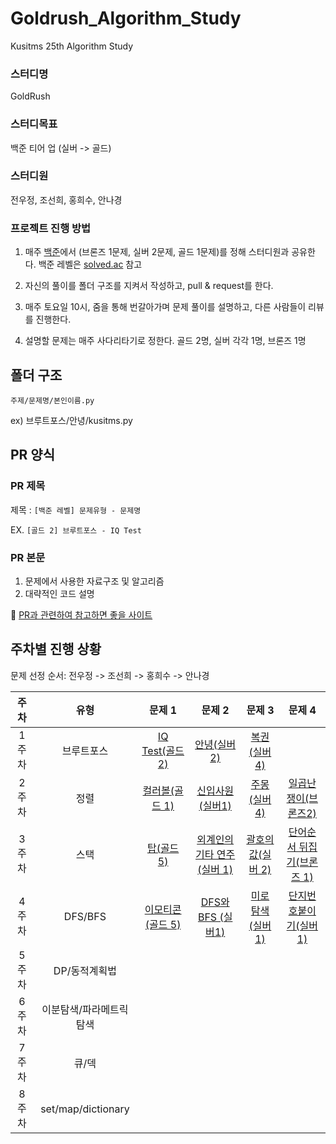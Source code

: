 # Goldrush_Algorithm_Study
Kusitms 25th Algorithm Study

### 스터디명

GoldRush

### 스터디목표

백준 티어 업 (실버 -> 골드)

### 스터디원

전우정, 조선희, 홍희수, 안나경

### 프로젝트 진행 방법

1. 매주 [백준](https://www.acmicpc.net/)에서
(브론즈 1문제, 실버 2문제, 골드 1문제)를 정해 스터디원과 공유한다.
백준 레벨은 [solved.ac](https://solved.ac/problems/tags) 참고

2. 자신의 풀이를 폴더 구조를 지켜서 작성하고, pull & request를 한다.

3. 매주 토요일 10시, 줌을 통해 번갈아가며 문제 풀이를 설명하고, 다른 사람들이 리뷰를 진행한다.

4. 설명할 문제는 매주 사다리타기로 정한다. 골드 2명, 실버 각각 1명, 브론즈 1명


## 폴더 구조

`주제/문제명/본인이름.py`

ex) 브루트포스/안녕/kusitms.py


## PR 양식

### PR 제목

제목 : `[백준 레벨] 문제유형 - 문제명`

EX. `[골드 2] 브루트포스 - IQ Test`

### PR 본문

1. 문제에서 사용한 자료구조 및 알고리즘
2. 대략적인 코드 설명

📌 [PR과 관련하여 참고하면 좋을 사이트](https://github.com/CodeTest-StudyGroup/Code-Test-Study/wiki/%F0%9F%A7%B2-Pull-Request-&-Commit-Message-%EA%B7%9C%EC%B9%99)

## 주차별 진행 상황

문제 선정 순서: 전우정 -> 조선희 -> 홍희수 -> 안나경


| 주차  | 유형 | 문제 1 | 문제 2 | 문제 3 | 문제 4 |
| :---: | :--: | :---: | :----: | :----: | :----: |
| 1주차 | 브루트포스 | [IQ Test(골드 2)](https://www.acmicpc.net/problem/1111) | [안녕(실버 2)](https://www.acmicpc.net/problem/1535) | [복권(실버 4)](https://www.acmicpc.net/problem/1359) |
| 2주차 | 정렬 | [컬러볼(골드 1)](https://www.acmicpc.net/problem/10800) | [신입사원(실버1)](https://www.acmicpc.net/problem/1946) | [주몽(실버 4)](https://www.acmicpc.net/problem/1940) | [일곱난쟁이(브론즈2)](https://www.acmicpc.net/problem/2309) |
| 3주차 | 스택 | [탑(골드 5)](https://www.acmicpc.net/problem/2493) | [외계인의 기타 연주(실버 1)](https://www.acmicpc.net/problem/2841) | [괄호의 값(실버 2)](https://www.acmicpc.net/problem/2504) | [단어순서 뒤집기(브론즈 1)](https://www.acmicpc.net/problem/12605) |
| 4주차 |  DFS/BFS | [이모티콘(골드 5)](https://www.acmicpc.net/problem/14226) | [DFS와 BFS (실버1)](https://www.acmicpc.net/problem/1260) | [미로 탐색(실버 1)](https://www.acmicpc.net/problem/2178) | [단지번호붙이기(실버 1)](https://www.acmicpc.net/problem/2667) |
| 5주차 | DP/동적계획법 |       |       |       |       |
| 6주차 | 이분탐색/파라메트릭 탐색 |       |       |       |       |
| 7주차 | 큐/덱 |       |       |       |       |
| 8주차 | set/map/dictionary |       |       |       |       |
